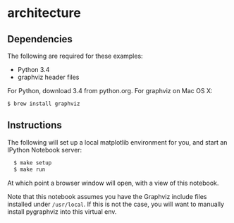 # architecture

## Dependencies

The following are required for these examples:

 * Python 3.4
 * graphviz header files

For Python, download 3.4 from python.org. For graphviz on Mac OS X:

```
$ brew install graphviz
```

## Instructions

The following will set up a local matplotlib environment for you, and start an
IPython Notebook server:

```bash
  $ make setup
  $ make run
```

At which point a browser window will open, with a view of this notebook.

Note that this notebook assumes you have the Graphviz include files installed
under ``/usr/local``. If this is not the case, you will want to manually
install pygraphviz into this virtual env.
